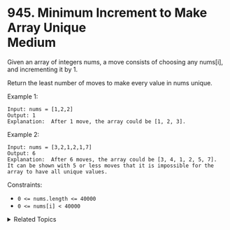 # 945. Minimum Increment to Make Array Unique<br> Medium

Given an array of integers nums, a move consists of choosing any nums[i], and incrementing it by 1.

Return the least number of moves to make every value in nums unique.


Example 1:

```
Input: nums = [1,2,2]
Output: 1
Explanation:  After 1 move, the array could be [1, 2, 3].
```

Example 2:

```
Input: nums = [3,2,1,2,1,7]
Output: 6
Explanation:  After 6 moves, the array could be [3, 4, 1, 2, 5, 7].
It can be shown with 5 or less moves that it is impossible for the array to have all unique values.
```

Constraints:

- `0 <= nums.length <= 40000`
- `0 <= nums[i] < 40000`

<details>

<summary> Related Topics </summary>

-   `Array`
-   `Greedy`

</details>